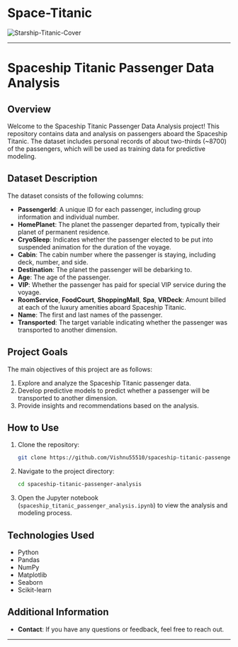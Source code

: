# Space-Titanic

![Starship-Titanic-Cover](https://github.com/vishnu55510/Space-Titanic/assets/162179720/7eff1929-d23d-4928-8d2f-e8bedeaef177)

---

# Spaceship Titanic Passenger Data Analysis

## Overview
Welcome to the Spaceship Titanic Passenger Data Analysis project! This repository contains data and analysis on passengers aboard the Spaceship Titanic. The dataset includes personal records of about two-thirds (~8700) of the passengers, which will be used as training data for predictive modeling.

## Dataset Description
The dataset consists of the following columns:

- **PassengerId**: A unique ID for each passenger, including group information and individual number.
- **HomePlanet**: The planet the passenger departed from, typically their planet of permanent residence.
- **CryoSleep**: Indicates whether the passenger elected to be put into suspended animation for the duration of the voyage.
- **Cabin**: The cabin number where the passenger is staying, including deck, number, and side.
- **Destination**: The planet the passenger will be debarking to.
- **Age**: The age of the passenger.
- **VIP**: Whether the passenger has paid for special VIP service during the voyage.
- **RoomService**, **FoodCourt**, **ShoppingMall**, **Spa**, **VRDeck**: Amount billed at each of the luxury amenities aboard Spaceship Titanic.
- **Name**: The first and last names of the passenger.
- **Transported**: The target variable indicating whether the passenger was transported to another dimension.

## Project Goals
The main objectives of this project are as follows:
1. Explore and analyze the Spaceship Titanic passenger data.
2. Develop predictive models to predict whether a passenger will be transported to another dimension.
3. Provide insights and recommendations based on the analysis.

## How to Use
1. Clone the repository:
   ```bash
   git clone https://github.com/Vishnu55510/spaceship-titanic-passenger-analysis.git
   ```
2. Navigate to the project directory:
   ```bash
   cd spaceship-titanic-passenger-analysis
   ```
3. Open the Jupyter notebook (`spaceship_titanic_passenger_analysis.ipynb`) to view the analysis and modeling process.

## Technologies Used
- Python
- Pandas
- NumPy
- Matplotlib
- Seaborn
- Scikit-learn

## Additional Information
- **Contact**: If you have any questions or feedback, feel free to reach out.

---
